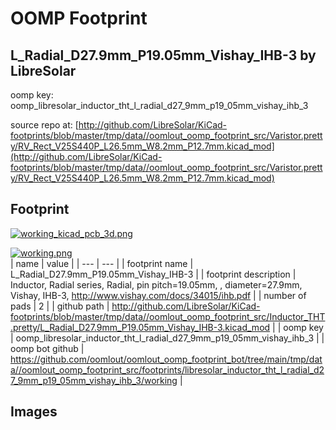 # OOMP Footprint  
## L_Radial_D27.9mm_P19.05mm_Vishay_IHB-3  by LibreSolar  
  
oomp key: oomp_libresolar_inductor_tht_l_radial_d27_9mm_p19_05mm_vishay_ihb_3  
  
source repo at: [http://github.com/LibreSolar/KiCad-footprints/blob/master/tmp/data//oomlout_oomp_footprint_src/Varistor.pretty/RV_Rect_V25S440P_L26.5mm_W8.2mm_P12.7mm.kicad_mod](http://github.com/LibreSolar/KiCad-footprints/blob/master/tmp/data//oomlout_oomp_footprint_src/Varistor.pretty/RV_Rect_V25S440P_L26.5mm_W8.2mm_P12.7mm.kicad_mod)  
## Footprint  
  
[![working_kicad_pcb_3d.png](working_kicad_pcb_3d_600.png)](working_kicad_pcb_3d.png)  
  
[![working.png](working_600.png)](working.png)  
| name | value | 
| --- | --- | 
| footprint name | L_Radial_D27.9mm_P19.05mm_Vishay_IHB-3 | 
| footprint description | Inductor, Radial series, Radial, pin pitch=19.05mm, , diameter=27.9mm, Vishay, IHB-3, http://www.vishay.com/docs/34015/ihb.pdf | 
| number of pads | 2 | 
| github path | http://github.com/LibreSolar/KiCad-footprints/blob/master/tmp/data//oomlout_oomp_footprint_src/Inductor_THT.pretty/L_Radial_D27.9mm_P19.05mm_Vishay_IHB-3.kicad_mod | 
| oomp key | oomp_libresolar_inductor_tht_l_radial_d27_9mm_p19_05mm_vishay_ihb_3 | 
| oomp bot github | https://github.com/oomlout/oomlout_oomp_footprint_bot/tree/main/tmp/data//oomlout_oomp_footprint_src/footprints/libresolar_inductor_tht_l_radial_d27_9mm_p19_05mm_vishay_ihb_3/working | 
## Images  
